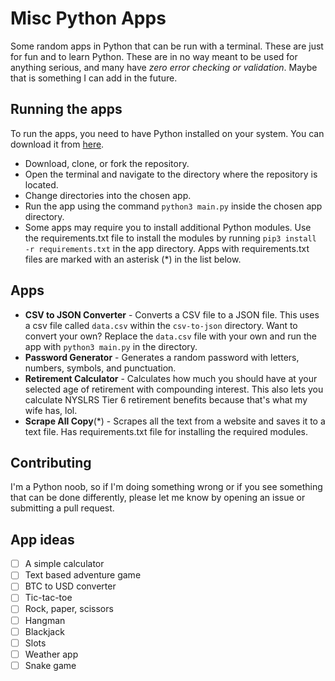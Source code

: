 # Misc Python Apps

Some random apps in Python that can be run with a terminal. These are just for fun and to learn Python. These are in no way meant to be used for anything serious, and many have _zero error checking or validation_. Maybe that is something I can add in the future.

## Running the apps

To run the apps, you need to have Python installed on your system. You can download it from [here](https://www.python.org/downloads/).

- Download, clone, or fork the repository.
- Open the terminal and navigate to the directory where the repository is located.
- Change directories into the chosen app.
- Run the app using the command `python3 main.py` inside the chosen app directory.
- Some apps may require you to install additional Python modules. Use the requirements.txt file to install the modules by running `pip3 install -r requirements.txt` in the app directory. Apps with requirements.txt files are marked with an asterisk (\*) in the list below.

## Apps

- **CSV to JSON Converter** - Converts a CSV file to a JSON file. This uses a csv file called `data.csv` within the `csv-to-json` directory. Want to convert your own? Replace the `data.csv` file with your own and run the app with `python3 main.py` in the directory.
- **Password Generator** - Generates a random password with letters, numbers, symbols, and punctuation.
- **Retirement Calculator** - Calculates how much you should have at your selected age of retirement with compounding interest. This also lets you calculate NYSLRS Tier 6 retirement benefits because that's what my wife has, lol.
- **Scrape All Copy**(\*) - Scrapes all the text from a website and saves it to a text file. Has requirements.txt file for installing the required modules.

## Contributing

I'm a Python noob, so if I'm doing something wrong or if you see something that can be done differently, please let me know by opening an issue or submitting a pull request.

## App ideas

- [ ] A simple calculator
- [ ] Text based adventure game
- [ ] BTC to USD converter
- [ ] Tic-tac-toe
- [ ] Rock, paper, scissors
- [ ] Hangman
- [ ] Blackjack
- [ ] Slots
- [ ] Weather app
- [ ] Snake game
